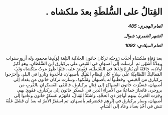 <h1 dir="rtl">القِتالُ على السُّلطَةِ بعدَ ملكشاه  .</h1>

<h5 dir="rtl">العام الهجري:  485

الشهر القمري: شوال

العام الميلادي: 1092</h5>

<p dir="rtl">بعدَ وَفاةِ ملكشاه أَخذَت زَوجتُه تركان خاتون الجلالية البَيْعَةَ لِوَلَدِها محمود وله أربع سنوات وعِدَّةُ أَشهُر, ثم  أَرسلَت إلى أصبهان في القَبضِ على بركيارق ابنِ السُّلطانِ، وهو أَكبرُ أَولادِه، خافَتْهُ أن يُنازِعَ وَلدَها في السَّلطَنَةِ، فقُبِضَ عليه، فلمَّا ظَهرَ مَوتُ ملكشاه وَثَبَ المَماليكُ النِّظامِيَّةُ على سِلاحٍ كان لنِظامِ المُلْكِ بأصبهان، فأَخَذوهُ وثاروا في البلدِ، وأَخرَجوا بركيارق من الحَبسِ، وخَطَبوا له بأصبهان ومَلَّكوهُ، وسارت تركان خاتون من بغداد إلى أصبهان، فسَيَّرَت خاتون العِساكِرَ إلى قِتالِ بركيارق، فالتَقَى العَسكرانِ بالقُربِ من بروجرد، فانحازَ جَماعةٌ من الأُمراءِ الذين في عَسكرِ خاتون إلى بركيارق، فقَوِيَ بهم، وجَرَت الحَربُ بينهم أواخِرَ ذي الحجَّةِ، واشتَدَّ القِتالُ، فانهَزَم عَسكرُ خاتون وعادوا إلى أصبهان، وسار بركيارق في إثْرِهِم فحَصَرهُم بأصبهان. ثم استَقرَّ الأَمرُ له بعدَ أن فَشَلَ عَمُّهُ تتش في أَخْذِ بغداد وعاد إلى الشامِ.</p></br>
